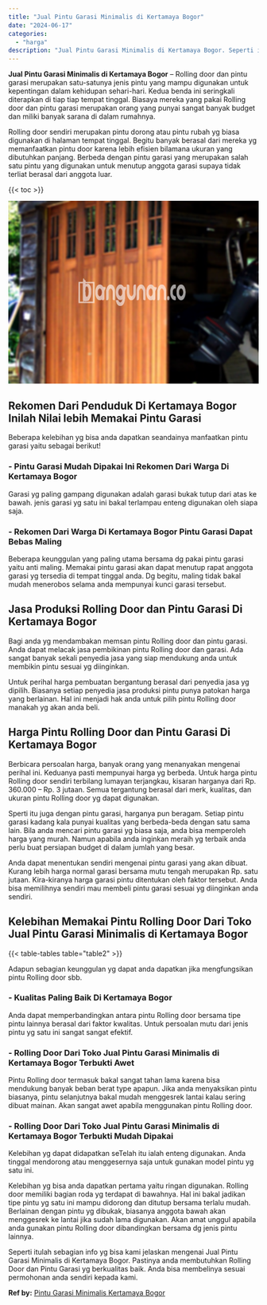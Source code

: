 ```yaml
---
title: "Jual Pintu Garasi Minimalis di Kertamaya Bogor"
date: "2024-06-17"
categories: 
  - "harga"
description: "Jual Pintu Garasi Minimalis di Kertamaya Bogor. Seperti itulah sebagian info yg bisa kami jelaskan mengenai Jual Pintu Garasi Minimalis di Kertamaya Bogor. P..."
---
```


**Jual Pintu Garasi Minimalis di Kertamaya Bogor** – Rolling door dan pintu garasi merupakan satu-satunya jenis pintu yang mampu digunakan untuk kepentingan dalam kehidupan sehari-hari. Kedua benda ini seringkali diterapkan di tiap tiap tempat tinggal. Biasaya mereka yang pakai Rolling door dan pintu garasi merupakan orang yang punyai sangat banyak budget dan miliki banyak sarana di dalam rumahnya.

Rolling door sendiri merupakan pintu dorong atau pintu rubah yg biasa digunakan di halaman tempat tinggal. Begitu banyak berasal dari mereka yg memanfaatkan pintu door karena lebih efisien bilamana ukuran yang dibutuhkan panjang. Berbeda dengan pintu garasi yang merupakan salah satu pintu yang digunakan untuk menutup anggota garasi supaya tidak terliat berasal dari anggota luar.

{{< toc >}}

![Jual Pintu Garasi Minimalis di Kertamaya Bogor](/images/pintu-garasi-39.png)

## Rekomen Dari Penduduk Di Kertamaya Bogor Inilah Nilai lebih Memakai Pintu Garasi

Beberapa kelebihan yg bisa anda dapatkan seandainya manfaatkan pintu garasi yaitu sebagai berikut!

### \- Pintu Garasi Mudah Dipakai Ini Rekomen Dari Warga Di Kertamaya Bogor

Garasi yg paling gampang digunakan adalah garasi bukak tutup dari atas ke bawah. jenis garasi yg satu ini bakal terlampau enteng digunakan oleh siapa saja.

### \- Rekomen Dari Warga Di Kertamaya Bogor Pintu Garasi Dapat Bebas Maling

Beberapa keunggulan yang paling utama bersama dg pakai pintu garasi yaitu anti maling. Memakai pintu garasi akan dapat menutup rapat anggota garasi yg tersedia di tempat tinggal anda. Dg begitu, maling tidak bakal mudah menerobos selama anda mempunyai kunci garasi tersebut.

## Jasa Produksi Rolling Door dan Pintu Garasi Di Kertamaya Bogor

Bagi anda yg mendambakan memsan pintu Rolling door dan pintu garasi. Anda dapat melacak jasa pembikinan pintu Rolling door dan garasi. Ada sangat banyak sekali penyedia jasa yang siap mendukung anda untuk membikin pintu sesuai yg diinginkan.

Untuk perihal harga pembuatan bergantung berasal dari penyedia jasa yg dipilih. Biasanya setiap penyedia jasa produksi pintu punya patokan harga yang berlainan. Hal ini menjadi hak anda untuk pilih pintu Rolling door manakah yg akan anda beli.

## Harga Pintu Rolling Door dan Pintu Garasi Di Kertamaya Bogor

Berbicara persoalan harga, banyak orang yang menanyakan mengenai perihal ini. Keduanya pasti mempunyai harga yg berbeda. Untuk harga pintu Rolling door sendiri terbilang lumayan terjangkau, kisaran harganya dari Rp. 360.000 – Rp. 3 jutaan. Semua tergantung berasal dari merk, kualitas, dan ukuran pintu Rolling door yg dapat digunakan.

Sperti itu juga dengan pintu garasi, harganya pun beragam. Setiap pintu garasi kadang kala punyai kualitas yang berbeda-beda dengan satu sama lain. Bila anda mencari pintu garasi yg biasa saja, anda bisa memperoleh harga yang murah. Namun apabila anda inginkan meraih yg terbaik anda perlu buat persiapan budget di dalam jumlah yang besar.

Anda dapat menentukan sendiri mengenai pintu garasi yang akan dibuat. Kurang lebih harga normal garasi bersama mutu tengah merupakan Rp. satu jutaan. Kira-kiranya harga garasi pintu ditentukan oleh faktor tersebut. Anda bisa memilihnya sendiri mau membeli pintu garasi sesuai yg diinginkan anda sendiri.

## Kelebihan Memakai Pintu Rolling Door Dari Toko Jual Pintu Garasi Minimalis di Kertamaya Bogor

{{< table-tables table="table2" >}}

Adapun sebagian keunggulan yg dapat anda dapatkan jika mengfungsikan pintu Rolling door sbb.

### \- Kualitas Paling Baik Di Kertamaya Bogor

Anda dapat memperbandingkan antara pintu Rolling door bersama tipe pintu lainnya berasal dari faktor kwalitas. Untuk persoalan mutu dari jenis pintu yg satu ini sangat sangat efektif.

### \- Rolling Door Dari Toko Jual Pintu Garasi Minimalis di Kertamaya Bogor Terbukti Awet

Pintu Rolling door termasuk bakal sangat tahan lama karena bisa mendukung banyak beban berat type apapun. Jika anda menyaksikan pintu biasanya, pintu selanjutnya bakal mudah menggesrek lantai kalau sering dibuat mainan. Akan sangat awet apabila menggunakan pintu Rolling door.

### \- Rolling Door Dari Toko Jual Pintu Garasi Minimalis di Kertamaya Bogor Terbukti Mudah Dipakai

Kelebihan yg dapat didapatkan seTelah itu ialah enteng digunakan. Anda tinggal mendorong atau menggesernya saja untuk gunakan model pintu yg satu ini.

Kelebihan yg bisa anda dapatkan pertama yaitu ringan digunakan. Rolling door memiliki bagian roda yg terdapat di bawahnya. Hal ini bakal jadikan tipe pintu yg satu ini mampu didorong dan ditutup bersama terlalu mudah. Berlainan dengan pintu yg dibukak, biasanya anggota bawah akan menggesrek ke lantai jika sudah lama digunakan. Akan amat unggul apabila anda gunakan pintu Rolling door dibandingkan bersama dg jenis pintu lainnya.

Seperti itulah sebagian info yg bisa kami jelaskan mengenai Jual Pintu Garasi Minimalis di Kertamaya Bogor. Pastinya anda membutuhkan Rolling Door dan Pintu Garasi yg berkualitas baik. Anda bisa membelinya sesuai permohonan anda sendiri kepada kami.

**Ref by:** [Pintu Garasi Minimalis Kertamaya Bogor](https://id.wikipedia.org/wiki/Pintu)
